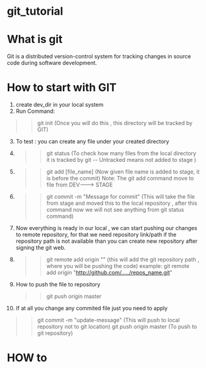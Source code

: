 # git_tutorial

# What is git
  Git is a distributed version-control system for tracking changes in source code during software development. 
# How to start with GIT
1. create dev_dir in your local system
2. Run Command:  
  >>  git init  (Once you will do this , this directory will be tracked by GIT)
3. To test : you can create any file under your created directory
4. >> git status (To check how many files from the local directory it is tracked by git -- Untracked means not added to stage )
5. >> git add [file_name] (Now given file name is added to stage, it is before the commit)
    Note: The git add command move to file from  DEV---> STAGE
6. >> git commit -m "Message for commit"  (This will take the file from stage and moved this to the local repository , after this command       now we will not see anything from git status command)

7. Now everything is ready in our local , we can start pushing our changes to remote repository, for that we need repository link/path
   if the repository path is not available than you can create new repository after signing the git web.
   
8. >> git remote add origin "<URL to repository>" (this will add the git repository path , where you will be pushing the code)
     example:  git remote add origin "http://github.com/...../repos_name.git"
9. How to push the file to repository
   >> git push origin master
10.  If at all you change any commited file just you need to apply
   >> git commit -m "update-message"  (This will push to local repository not to git location)
   >> git push origin master (To push to git repository)
# HOW to 
